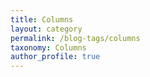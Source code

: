 ```yaml
---
title: Columns
layout: category
permalink: /blog-tags/columns
taxonomy: Columns
author_profile: true
---
```

